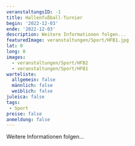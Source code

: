 ```yaml
---
veranstaltungsID: -1
title: Hallenfußball-Turnier
begin: '2022-12-03'
ende: '2022-12-03'
description: Weitere Informationen folgen...
featuredImage: veranstaltungen/Sport/HFB1.jpg
lat: 0
long: 0
images:
  - veranstaltungen/Sport/HFB2
  - veranstaltungen/Sport/HFB1
warteliste:
  allgemein: false
  männlich: false
  weiblich: false
juleica: false
tags:
 - Sport
preise: false
anmeldung: false
---
```

Weitere Informationen folgen...